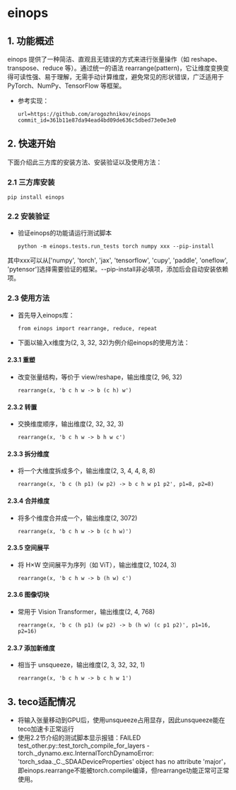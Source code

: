 # einops

## 1. 功能概述
einops 提供了一种简洁、直观且无错误的方式来进行张量操作（如 reshape、transpose、reduce 等）。通过统一的语法 rearrange(pattern)，它让维度变换变得可读性强、易于理解，无需手动计算维度，避免常见的形状错误，广泛适用于 PyTorch、NumPy、TensorFlow 等框架。

- 参考实现：
    ```
    url=https://github.com/arogozhnikov/einops
    commit_id=361b11e87da94ead4bd09de636c5dbed73e0e3e0
    ```

## 2. 快速开始
下面介绍此三方库的安装方法、安装验证以及使用方法：
### 2.1 三方库安装
    pip install einops

### 2.2 安装验证

- 验证einops的功能请运行测试脚本
    ```
    python -m einops.tests.run_tests torch numpy xxx --pip-install
    ```
其中xxx可以从['numpy', 'torch', 'jax', 'tensorflow', 'cupy', 'paddle', 'oneflow', 'pytensor']选择需要验证的框架。--pip-install非必填项，添加后会自动安装依赖项。

### 2.3 使用方法
- 首先导入einops库：
    ```
    from einops import rearrange, reduce, repeat
    ```
- 下面以输入x维度为(2, 3, 32, 32)为例介绍einops的使用方法：
#### 2.3.1 重塑
- 改变张量结构，等价于 view/reshape，输出维度(2, 96, 32)
    ```
    rearrange(x, 'b c h w -> b (c h) w')
    ```
#### 2.3.2 转置
- 交换维度顺序，输出维度(2, 32, 32, 3)
    ```
    rearrange(x, 'b c h w -> b h w c')
    ```
#### 2.3.3 拆分维度
- 将一个大维度拆成多个，输出维度(2, 3, 4, 4, 8, 8)
    ```
    rearrange(x, 'b c (h p1) (w p2) -> b c h w p1 p2', p1=8, p2=8)
    ```
#### 2.3.4 合并维度	
- 	将多个维度合并成一个，输出维度(2, 3072)
    ```
    rearrange(x, 'b c h w -> b (c h w)')
    ```
#### 2.3.5 空间展平
- 将 H×W 空间展平为序列（如 ViT），输出维度(2, 1024, 3)
    ```
    rearrange(x, 'b c h w -> b (h w) c')
    ```
#### 2.3.6 图像切块
- 常用于 Vision Transformer，输出维度(2, 4, 768)
    ```
    rearrange(x, 'b c (h p1) (w p2) -> b (h w) (c p1 p2)', p1=16, p2=16)
    ```
#### 2.3.7 添加新维度
- 相当于 unsqueeze，输出维度(2, 3, 32, 32, 1)
    ```
    rearrange(x, 'b c h w -> b c h w 1')
    ```
## 3. teco适配情况
- 将输入张量移动到GPU后，使用unsqueeze占用显存，因此unsqueeze能在teco加速卡正常运行
- 使用2.2节介绍的测试脚本显示报错：FAILED test_other.py::test_torch_compile_for_layers - torch._dynamo.exc.InternalTorchDynamoError: 'torch_sdaa._C._SDAADeviceProperties' object has no attribute 'major'，即einops.rearrange不能被torch.compile编译，但rearrange功能正常可正常使用。
